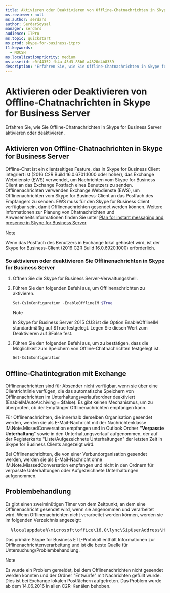 ```yaml
---
title: Aktivieren oder Deaktivieren von Offline-Chatnachrichten in Skype for Business Server
ms.reviewer: null
ms.author: serdars
author: SerdarSoysal
manager: serdars
audience: ITPro
ms.topic: quickstart
ms.prod: skype-for-business-itpro
f1.keywords:
  - NOCSH
ms.localizationpriority: medium
ms.assetid: c0f44352-fb4a-45d3-85b0-a4320d4b8339
description: 'Erfahren Sie, wie Sie Offline-Chatnachrichten in Skype for Business Server aktivieren oder deaktivieren.'
---
```


# <a name="enable-or-disable-offline-instant-messaging-im-in-skype-for-business-server"></a>Aktivieren oder Deaktivieren von Offline-Chatnachrichten in Skype for Business Server
 
Erfahren Sie, wie Sie Offline-Chatnachrichten in Skype for Business Server aktivieren oder deaktivieren.
  
## <a name="enable-offline-instant-messaging-im-in-skype-for-business-server"></a>Aktivieren von Offline-Chatnachrichten in Skype for Business Server

Offline-Chat ist ein clientseitiges Feature, das in Skype for Business Client integriert ist (2016 C2R Build 16.0.6701.1000 oder höher), das Exchange Webdienste (EWS) verwendet, um Nachrichten vom Skype for Business Client an das Exchange Postfach eines Benutzers zu senden. Offlinenachrichten verwenden Exchange Webdienste (EWS), um Offlinenachrichten vom Skype for Business-Client an das Postfach des Empfängers zu senden. EWS muss für den Skype for Business Client verfügbar sein, damit Offlinenachrichten gesendet werden können. Weitere Informationen zur Planung von Chatnachrichten und Anwesenheitsinformationen finden Sie unter [Plan for instant messaging and presence in Skype for Business Server](../../plan-your-deployment/instant-messaging-and-presence.md).
  
> [!NOTE]
> Wenn das Postfach des Benutzers in Exchange lokal gehostet wird, ist der Skype for Business-Client (2016 C2R Build 16.0.6920.1000) erforderlich. 
  
### <a name="to-enable-or-disable-offline-im-in-skype-for-business-server"></a>So aktivieren oder deaktivieren Sie Offlinenachrichten in Skype for Business Server

1. Öffnen Sie die Skype for Business Server-Verwaltungsshell.
    
2. Führen Sie den folgenden Befehl aus, um Offlinenachrichten zu aktivieren.
    
   ```powershell
   Set-CsImConfiguration -EnableOfflineIM $True
   ```

    > [!NOTE]
    > In Skype for Business Server 2015 CU3 ist die Option EnableOfflineIM standardmäßig auf $True festgelegt. Legen Sie diesen Wert zum Deaktivieren auf $False fest. 
  
3. Führen Sie den folgenden Befehl aus, um zu bestätigen, dass die Möglichkeit zum Speichern von Offline-Chatnachrichten festgelegt ist.
    
   ```powershell
   Get-CsImConfiguration
   ```

## <a name="offline-im-integration-with-exchange"></a>Offline-Chatintegration mit Exchange

Offlinenachrichten sind für Absender nicht verfügbar, wenn sie über eine Clientrichtlinie verfügen, die das automatische Speichern von Offlinenachrichten im Unterhaltungsverlaufsordner deaktiviert (EnableIMAutoArchiving = $false). Es gibt keinen Mechanismus, um zu überprüfen, ob der Empfänger Offlinenachrichten empfangen kann.
  
Für Offlinenachrichten, die innerhalb derselben Organisation gesendet werden, werden sie als E-Mail-Nachricht mit der Nachrichtenklasse IM.Note.MissedConversation empfangen und in Outlook Ordner **"Verpasste Unterhaltung**" sowie in den Unterhaltungsverlauf aufgenommen, der auf der Registerkarte "Liste/Aufgezeichnete Unterhaltungen" der letzten Zeit in Skype for Business Clients angezeigt wird.
  
Bei Offlinenachrichten, die von einer Verbundorganisation gesendet werden, werden sie als E-Mail-Nachricht ohne IM.Note.MisssedConversation empfangen und nicht in den Ordnern für verpasste Unterhaltungen oder Aufgezeichnete Unterhaltungen aufgenommen. 
  
## <a name="troubleshooting"></a>Problembehandlung

Es gibt einen zweiminütigen Timer von dem Zeitpunkt, an dem eine Offlinenachricht gesendet wird, wenn sie angenommen und verarbeitet wird. Wenn Offlinenachrichten nicht verarbeitet werden können, werden sie im folgenden Verzeichnis angezeigt: 
  
  <pre>  %localappdata%\microsoft\office\16.0\lync\SipUserAddress\History Spooler   </pre>

Das primäre Skype for Business ETL-Protokoll enthält Informationen zur Offlinenachrichtenverarbeitung und ist die beste Quelle für Untersuchung/Problembehandlung. 
  
> [!NOTE]
> Es wurde ein Problem gemeldet, bei dem Offlinenachrichten nicht gesendet werden konnten und der Ordner "Entwürfe" mit Nachrichten gefüllt wurde. Dies ist bei Exchange lokalen Postfächern aufgetreten. Das Problem wurde ab dem 14.06.2016 in allen C2R-Kanälen behoben.  
